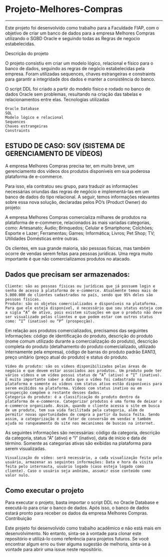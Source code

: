 # Projeto-Melhores-Compras
--------------------------
Este projeto foi desenvolvido como trabalho para a Faculdade FIAP, com o objetivo de criar um banco de dados para a empresa Melhores Compras utilizando o SGBD Oracle e seguindo todas as Regras de negocio estabelecidas.

Descrição do projeto

O projeto consistiu em criar um modelo lógico, relacional e físico para o banco de dados, seguindo as regras de negócio estabelecidas pela empresa. Foram utilizadas sequences, chaves estrangeiras e constraints para garantir a integridade dos dados e manter a consistência do banco.

O script DDL foi criado a partir do modelo físico e rodado no banco de dados Oracle sem problemas, resultando na criação das tabelas e relacionamentos entre elas.
Tecnologias utilizadas

    Oracle Database
    SQL
    Modelo lógico e relacional
    Sequences
    Chaves estrangeiras
    Constraints
    
ESTUDO DE CASO: SGV (SISTEMA DE GERENCIAMENTO DE VÍDEOS)
----------------------------------------------------------------
A empresa Melhores Compras precisa ter, em muito breve, um gerenciamento dos vídeos dos produtos disponíveis em sua poderosa plataforma de e-commerce.

Para isso, ela contratou seu grupo, para traduzir as informações necessárias oriundas das regras de negócio e implementá-las em um banco de dados do tipo relacional. A seguir, temos informações relevantes sobre essa nova solução, declaradas pelos PO’s (Product Owner) do projeto:

A empresa Melhores Compras comercializa milhares de produtos na plataforma de e-commerce, relacionados às mais variadas categorias, como: Artesanato; Áudio; Brinquedos; Celular e Smartphone; Colchões; Esporte e Lazer; Ferramentas; Games; Informática; Livros; Pet Shop; TV; Utilidades Domésticas entre outras.

Os clientes, em sua grande maioria, são pessoas físicas, mas também ocorre de vendas serem feitas para pessoas jurídicas. Uma regra muito importante é que não comercializamos produtos no atacado.

Dados que precisam ser armazenados:
----------------------------------------
    Cliente: são as pessoas físicas ou jurídicas que já possuem login e senha de acesso à plataforma de e-commerce. Atualmente temos mais de 5.000.000 de clientes cadastrados no país, sendo que 95% deles são pessoas físicas.
    Produto: são os objetos comercializados e disponíveis na plataforma. Para que ele esteja disponível, é necessário que seu status esteja com a sigla “A” de ativo, pois existem situações em que o produto não deve ser visualizado pelos clientes e que podem estar com outros status como: “I” (inativo) ou “P” (prospecção).

Em relação aos produtos comercializados, precisamos das seguintes informações: código de identificação do produto, descrição do produto (nome comum utilizado durante a comercialização do produto), descrição completa do produto (detalhamento do produto comercializado, utilizado internamente pela empresa), código de barras do produto padrão EAN13, preço unitário (preço atual do produto) e status do produto.

    Vídeo do produto: são os vídeos disponibilizados pelas áreas de negócio e que devem estar associados aos produtos. Um produto pode ter vários vídeos e um vídeo possui status de “A” (ativo) e “I” (inativo).  É muito importante saber a data que o vídeo foi cadastrado na plataforma e somente os vídeos com status ativo estão disponíveis para serem exibidos na plataforma. Vídeos com status inativo ou em prospecção compõem o restante desses dados.
    Categoria do produto: é a classificação do produto dentro da plataforma de e-commerce. Categorizar produtos é uma forma de deixar o e-commerce organizado. Assim, quando o cliente acessa o site em busca de um produto, tem sua vida facilitada pela categoria, além de permitir novas oportunidades de compra a partir da busca feita. Sendo assim, a categorização é um fator de conversão em vendas e também ajuda no ranqueamento do site nos mecanismos de buscas na internet.

As seguintes informações são necessárias: código da categoria, descrição da categoria, status “A” (ativo) e “I” (inativo), data de início e data de término. Somente as categorias ativas são exibidas na plataforma para serem visualizadas.

    Visualização do vídeo: será necessário, a cada visualização feita pelo usuário, armazenar as seguintes informações: Data e hora da visita feita pelo internauta, usuário logado (caso esteja logado como cliente). Caso o usuário seja anônimo, assumir esse conteúdo como valor nulo.


Como executar o projeto
-----------------------------
Para executar o projeto, basta importar o script DDL no Oracle Database e executá-lo para criar o banco de dados. Após isso, o banco de dados estará pronto para receber os dados da empresa Melhores Compras.
Contribuição

Este projeto foi desenvolvido como trabalho acadêmico e não está mais em desenvolvimento. No entanto, sinta-se à vontade para clonar este repositório e utilizá-lo como referência para projetos futuros. Se você encontrar algum erro ou tiver alguma sugestão de melhoria, sinta-se à vontade para abrir uma issue neste repositório.
